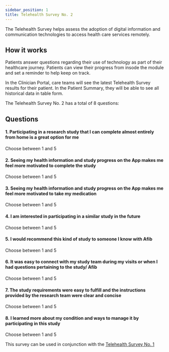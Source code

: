 ```yaml
---
sidebar_position: 1
title: Telehealth Survey No. 2
---
```


The Telehealth Survey helps assess the adoption of digital information and communication technologies to access health care services remotely.

## How it works

Patients answer questions regarding their use of technology as part of their healthcare journey. Patients can view their progress from insode the module and set a reminder to help keep on track.

In the Clinician Portal, care teams will see the latest Telehealth Survey results for their patient. In the Patient Summary, they will be able to see all historical data in table form.

The Telehealth Survey No. 2 has a total of 8 questions:

## Questions

#### 1. Participating in a research study that I can complete almost entirely from home is a great option for me

Choose between 1 and 5

#### 2. Seeing my health information and study progress on the App makes me feel more motivated to complete the study

Choose between 1 and 5

#### 3. Seeing my health information and study progress on the App makes me feel more motivated to take my medication

Choose between 1 and 5

#### 4. I am interested in participating in a similar study in the future

Choose between 1 and 5

#### 5. I would recommend this kind of study to someone I know with Afib

Choose between 1 and 5

#### 6. It was easy to connect with my study team during my visits or when I had questions pertaining to the study/ Afib

Choose between 1 and 5

#### 7. The study requirements were easy to fulfill and the instructions provided by the research team were clear and concise

Choose between 1 and 5

#### 8. I learned more about my condition and ways to manage it by participating in this study

Choose between 1 and 5

This survey can be used in conjunction with the [Telehealth Survey No. 1](/telehealth-survey-01.md)

